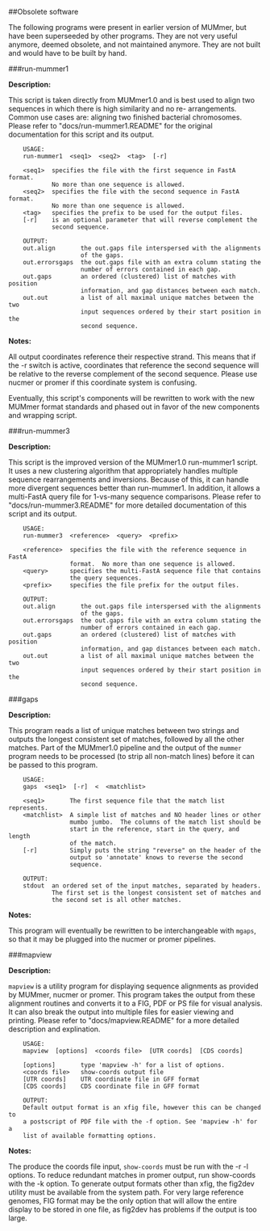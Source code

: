 ##Obsolete software

The following programs were present in earlier version of MUMmer, but
have been superseeded by other programs. They are not very useful
anymore, deemed obsolete, and not maintained anymore. They are not
built and would have to be built by hand.

###run-mummer1

**Description:**

This script is taken directly from MUMmer1.0 and is best used to
align two sequences in which there is high similarity and no re-
arrangements.  Common use cases are: aligning two finished bacterial
chromosomes.  Please refer to "docs/run-mummer1.README" for the
original documentation for this script and its output.

        USAGE:
        run-mummer1  <seq1>  <seq2>  <tag>  [-r]

        <seq1>  specifies the file with the first sequence in FastA format.
                No more than one sequence is allowed.
        <seq2>  specifies the file with the second sequence in FastA format.
                No more than one sequence is allowed.
        <tag>   specifies the prefix to be used for the output files.
        [-r]    is an optional parameter that will reverse complement the
                second sequence.

        OUTPUT:
        out.align       the out.gaps file interspersed with the alignments
                        of the gaps.
        out.errorsgaps  the out.gaps file with an extra column stating the
                        number of errors contained in each gap.
        out.gaps        an ordered (clustered) list of matches with position
                        information, and gap distances between each match.
        out.out         a list of all maximal unique matches between the two
                        input sequences ordered by their start position in the
                        second sequence.

**Notes:**

All output coordinates reference their respective strand.  This means
that if the -r switch is active, coordinates that reference the
second sequence will be relative to the reverse complement of the
second sequence.  Please use nucmer or promer if this coordinate
system is confusing.

Eventually, this script's components will be rewritten to work
with the new MUMmer format standards and phased out in favor of the
new components and wrapping script.


###run-mummer3

**Description:**

This script is the improved version of the MUMmer1.0 run-mummer1
script.  It uses a new clustering algorithm that appropriately
handles multiple sequence rearrangements and inversions.  Because
of this, it can handle more divergent sequences better than
run-mummer1.  In addition, it allows a multi-FastA query file for
1-vs-many sequence comparisons.  Please refer to
"docs/run-mummer3.README" for more detailed documentation of this
script and its output.

        USAGE:
        run-mummer3  <reference>  <query>  <prefix>

        <reference>  specifies the file with the reference sequence in FastA
                     format.  No more than one sequence is allowed.
        <query>      specifies the multi-FastA sequence file that contains
                     the query sequences.
        <prefix>     specifies the file prefix for the output files.

        OUTPUT:
        out.align       the out.gaps file interspersed with the alignments
                        of the gaps.
        out.errorsgaps  the out.gaps file with an extra column stating the
                        number of errors contained in each gap.
        out.gaps        an ordered (clustered) list of matches with position
                        information, and gap distances between each match.
        out.out         a list of all maximal unique matches between the two
                        input sequences ordered by their start position in the
                        second sequence.

###gaps

**Description:**

This program reads a list of unique matches between two strings and
outputs the longest consistent set of matches, followed by all the
other matches.  Part of the MUMmer1.0 pipeline and the output of the
`mummer` program needs to be processed (to strip all non-match lines)
before it can be passed to this program.

        USAGE:
        gaps  <seq1>  [-r]  <  <matchlist>

        <seq1>       The first sequence file that the match list represents.
        <matchlist>  A simple list of matches and NO header lines or other
                     mumbo jumbo.  The columns of the match list should be
                     start in the reference, start in the query, and length
                     of the match.
        [-r]         Simply puts the string "reverse" on the header of the
                     output so 'annotate' knows to reverse the second
                     sequence.

        OUTPUT:
        stdout  an ordered set of the input matches, separated by headers.
                The first set is the longest consistent set of matches and
                the second set is all other matches.

**Notes:**

This program will eventually be rewritten to be interchangeable with
`mgaps`, so that it may be plugged into the nucmer or promer
pipelines.

###mapview

**Description:**

`mapview` is a utility program for displaying sequence alignments as
provided by MUMmer, nucmer or promer. This program takes the output
from these alignment routines and converts it to a FIG, PDF or PS
file for visual analysis. It can also break the output into multiple
files for easier viewing and printing. Please refer to
"docs/mapview.README" for a more detailed description and explination.

        USAGE:
        mapview  [options]  <coords file>  [UTR coords]  [CDS coords]

        [options]       type 'mapview -h' for a list of options.
        <coords file>   show-coords output file
        [UTR coords]    UTR coordinate file in GFF format
        [CDS coords]    CDS coordinate file in GFF format

        OUTPUT:
        Default output format is an xfig file, however this can be changed to
        a postscript of PDF file with the -f option. See 'mapview -h' for a
        list of available formatting options.

**Notes:**

The produce the coords file input, `show-coords` must be run with the
-r -l options. To reduce redundant matches in promer output, run
show-coords with the -k option. To generate output formats other than
xfig, the fig2dev utility must be available from the system path. For
very large reference genomes, FIG format may be the only option that
will allow the entire display to be stored in one file, as fig2dev has
problems if the output is too large.
